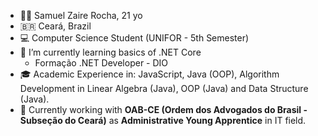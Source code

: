 - 👨‍💻 Samuel Zaire Rocha, 21 yo
- 🇧🇷 Ceará, Brazil
- 💻 Computer Science Student (UNIFOR - 5th Semester)
- 🌱 I’m currently learning basics of .NET Core
  - Formação .NET Developer - DIO
- 🎓 Academic Experience in: JavaScript, Java (OOP), Algorithm Development in Linear Algebra (Java), OOP (Java) and Data Structure (Java).
- 💼 Currently working with **OAB-CE (Ordem dos Advogados do Brasil - Subseção do Ceará)** as **Administrative Young Apprentice** in IT field.

<!---
szaire/szaire is a ✨ special ✨ repository because its `README.md` (this file) appears on your GitHub profile.
You can click the Preview link to take a look at your changes.
--->
